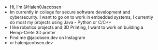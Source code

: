 - Hi, I’m @Halen0Jacobsen
- Im currently in college for secure software development and cybersecurity. I want to go on to work in embedded systems, I currently do most my projects using Java - Python or C/C++
- I like robotics projects and 3D Printing, I want to work on building a Hemp-Crete 3D printer
- Find me @jacobsen.dev on Instagram
- or halenjacobsen.dev

<!---
Halen0Jacobsen/Halen0Jacobsen is a ✨ special ✨ repository because its `README.md` (this file) appears on your GitHub profile.
You can click the Preview link to take a look at your changes.
--->
